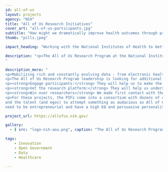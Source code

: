 ```yaml
---
id: all-of-us
layout: projects
agency: "NIH"
title: "All of Us Research Initiatives"
cover_art: "all-of-us-participants.jpg"
subtitle: "How might we dramatically improve health outcomes through precision medicine?"
thumb: "pills.jpeg"

impact_heading: "Working with the National Institutes of Health to better engage research participants and researchers for the All of Us Research Program"

description: "<p>The All of Us Research Program at the National Institutes of Health (NIH) is building an engagement and digital data platform, enabling thousands of studies on what will be one of the world’s largest, most diverse biomedical data sets. All of Us will engage one million or more U.S. volunteers of all life stages, health statuses, races/ethnicities, geographic regions, etc., reflecting the rich diversity of America.</p>
"

description_more: "
<p>Mobilizing rich and constantly evolving data - from electronic health records, biospecimens, questionnaires, and electronic health records, to physical evaluations, sensors, and other technologies - the program will support research at the intersection of lifestyle, environment, and genetics to produce new knowledge, leading to the development of innovative prevention strategies and treatments for foundational health challenges.</p>
<p>The All of Us Research Program leadership is looking for additional outside capabilities to help with the following:</p>
<p><strong>Engage participants:</strong> They will help us to make the participant experience delightful. Key experience would be user-centered design, product management, and launching large products. They may be more of a designer or more of a product manager, but, in either case, they help collect requirements, define solutions, rally support, and get something real out the door. And something we can show with pride.</p>
<p><strong>Vet the research platform:</strong> They will help us understand if what we’re building will truly allow novel scientific discovery while remaining respectful of participants. They will have been a data scientist, and will help us find re-identification risk, prove out data integrity, test our data structures, and determine if we’ve got the right tools in place.</p>
<p><strong>Win over researchers</strong> We made first contact with the research community, and now we need to develop that community, which includes not only using our data, but potentially investing in our platform. This person is an evangelist and must be a great speaker and listener. They’ll help us understand when we’re not connecting with researchers and why.</p>
<p>For these projects, the PIFs come into a consortium with dozens of companies and institutions,
and the talent (and egos) to attempt something as audacious as All of Us. Thus, the individuals
need to be entrepreneurial and have a high EQ and persuasive personality.</p>"

project_url: https://allofus.nih.gov/

gallery:
  - { src: "logo-nih-aou.png", caption: "The All of Us Research Program is a historic effort to gather data from one million or more people living in the United States to accelerate research and improve health. ", alt: "NIH Logo" }

tags:
    - Innovation
    - Open Government
    - Data
    - Healthcare

---
```


<!--



impact_metrics:
  - { metric: "[Insert quote]", desc: "[Quote subtitle]" }

articles:
  - { outlet: "[Media Outlet]", logo_src: "logo.jpg", title: "Article Title", quote: "Quote", url: "article URL" }

	-->
